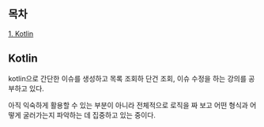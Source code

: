 ## 목차
[1. Kotlin](#kotlin)

## Kotlin
kotlin으로 간단한 이슈를 생성하고 목록 조회하 단건 조회, 이슈 수정을 하는 강의를 공부하고 있다. 

아직 익숙하게 활용할 수 있는 부분이 아니라 전체적으로 로직을 짜 보고 어떤 형식과 어떻게 굴러가는지 파악하는 데 집중하고 있는 중이다.